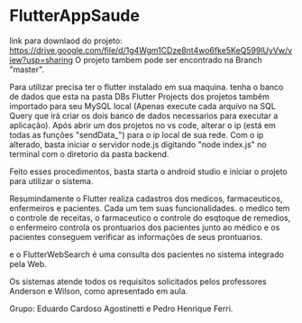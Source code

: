 # FlutterAppSaude

link para downlaod do projeto:
https://drive.google.com/file/d/1g4Wgm1CDze8nt4wo6fke5KeQ599lUyVw/view?usp=sharing
O projeto tambem pode ser encontrado na Branch "master".

Para utilizar precisa ter o flutter instalado em sua maquina.
tenha o banco de dados que esta na pasta DBs Flutter Projects dos projetos também importado para seu MySQL local (Apenas execute cada arquivo na SQL Query que irá criar os dois banco de dados necessarios para executar a aplicação).
Após abrir um dos projetos no vs code, alterar o ip (está em todas as funções "sendData_") para o ip local de sua rede.
Com o ip alterado, basta iniciar o servidor node.js digitando "node index.js" no terminal com o diretorio da pasta backend.

Feito esses procedimentos, basta starta o android studio e iniciar o projeto para utilizar o sistema.

Resumindamente o Flutter realiza cadastros dos medicos, farmaceuticos, enfermeiros e pacientes. Cada um tem suas funcionalidades. o medico tem o controle de receitas, o farmaceutico o controle do esqtoque de remedios, o enfermeiro controla os prontuarios dos pacientes junto ao médico e os pacientes conseguem verificar as informações de seus prontuarios.

e o FlutterWebSearch é uma consulta dos pacientes no sistema integrado pela Web.

Os sistemas atende todos os requisitos solicitados pelos professores Anderson e Wilson, como apresentado em aula.

Grupo: Eduardo Cardoso Agostinetti e Pedro Henrique Ferri.
